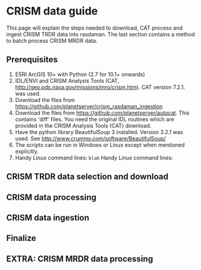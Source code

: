 # CRISM data guide  

This page will explain the steps needed to download, CAT process and ingest CRISM TRDR data into rasdaman. The last 
section contains a method to batch process CRISM MRDR data. 

## Prerequisites
1. ESRI ArcGIS 10+ with Python (2.7 for 10.1+ onwards)
2. IDL/ENVI and CRISM Analysis Tools (CAT, http://geo.pds.nasa.gov/missions/mro/crism.htm). CAT version 7.2.1. was used.
3. Download the files from https://github.com/planetserver/crism_rasdaman_ingestion
4. Download the files from https://github.com/planetserver/autocat. This contains 'diff' files. You need the original IDL routines which are provided in the CRISM Analysis Tools (CAT) download.
5. Have the python library BeautifulSoup 3 installed. Version 3.2.1 was used. See http://www.crummy.com/software/BeautifulSoup/
6. The scripts can be run in Windows or Linux except when mentioned explicitly.
7. Handy Linux command lines:
        ```
        blah
        ```
Handy Linux command lines:

## CRISM TRDR data selection and download
## CRISM data processing
## CRISM data ingestion
## Finalize
## EXTRA: CRISM MRDR data processing



